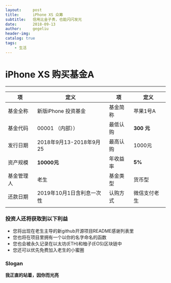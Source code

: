 ```yaml
---
layout:     post
title:      iPhone XS 众筹
subtitle:   信用比金子贵，也能闪闪发光
date:       2018-09-13
author:     gegeliu
header-img:
catalog: true
tags:
    - 生活
---
```

# iPhone XS 购买基金A
***
  项 | 定义   | 项   |  定义
--|---|---|--
基金全称  | 新版iPhone 投资基金  |  基金简称 | 苹果1号A  
基金代码  | 00001 （内部）） |  最低认购 |  **300 元**
发行日期  | 2018年9月13-2018年9月25   | 最高认购  |  1000元
资产规模  |  **10000元** |   年收益率 | **5%**  
基金管理人  |  老生 |   基金类型 | 货币型
还款日期  | 2019年10月1日含利息一次性   |  认购方式 |  微信支付老生
  |   |   |  

### 投资人还将获取到以下利益
* 您将出现在老生主导的新github开源项目README感谢列表里
* 您也将在项目里拥有一个以你的名字命名的函数
* 您也会被永久记录在以太坊(ETH)和柚子(EOS)区块链中
* 您还可以优先免费加入老生的小蜜圈

### Slogan
 **我正直的站着，因你而光亮**
